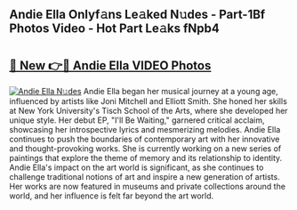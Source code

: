 ## Andie Ella Onlyf𝚊ns Le𝚊ked N𝚞des - Part-1Bf Photos Video - Hot Part Le𝚊ks fNpb4

# <h2><a href="http://ab20065.deff.icu/?id=Andie+Ella">🔗 New 👉🔴 Andie Ella VIDEO Photos</a></h2>

[![Andie Ella N𝚞des](https://i.imgur.com/rIISA9y.gif)](http://ab20065.deff.icu/?id=Andie+Ella)
Andie Ella began her musical journey at a young age, influenced by artists like Joni Mitchell and Elliott Smith. She honed her skills at New York University's Tisch School of the Arts, where she developed her unique style. Her debut EP, "I'll Be Waiting," garnered critical acclaim, showcasing her introspective lyrics and mesmerizing melodies. Andie Ella continues to push the boundaries of contemporary art with her innovative and thought-provoking works. She is currently working on a new series of paintings that explore the theme of memory and its relationship to identity. Andie Ella's impact on the art world is significant, as she continues to challenge traditional notions of art and inspire a new generation of artists. Her works are now featured in museums and private collections around the world, and her influence is felt far beyond the art world.
